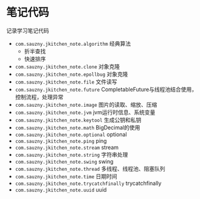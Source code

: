 # 笔记代码

记录学习笔记代码

- `com.sauzny.jkitchen_note.algorithm` 经典算法
  - 折半查找
  - 快速排序
- `com.sauzny.jkitchen_note.clone` 对象克隆
- `com.sauzny.jkitchen_note.epollbug` 对象克隆
- `com.sauzny.jkitchen_note.file` 文件读写
- `com.sauzny.jkitchen_note.future` CompletableFuture与线程池结合使用，控制流程，处理异常
- `com.sauzny.jkitchen_note.image` 图片的读取、缩放、压缩
- `com.sauzny.jkitchen_note.jvm` jvm运行时信息、系统变量
- `com.sauzny.jkitchen_note.keytool` 生成公钥和私钥
- `com.sauzny.jkitchen_note.math` BigDecimal的使用
- `com.sauzny.jkitchen_note.optional` optional
- `com.sauzny.jkitchen_note.ping` ping
- `com.sauzny.jkitchen_note.stream` stream
- `com.sauzny.jkitchen_note.string` 字符串处理
- `com.sauzny.jkitchen_note.swing` swing
- `com.sauzny.jkitchen_note.thread` 多线程、线程池、阻塞队列
- `com.sauzny.jkitchen_note.time` 日期时间
- `com.sauzny.jkitchen_note.trycatchfinally` trycatchfinally
- `com.sauzny.jkitchen_note.uuid` uuid
